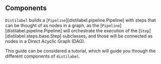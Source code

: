 ## Components

`Distilabel` builds a [`Pipeline`][distilabel.pipeline.Pipeline] with steps that can be thought of as nodes in a graph, as the [`Pipeline`][distilabel.pipeline.Pipeline] will orchestrate the execution of the [`Step`][distilabel.steps.base.Step] subclasses, and those will be connected as nodes in a Direct Acyclic Graph (DAG).

This guide can be considered a tutorial, which will guide you through the different components of `distilabel`.
